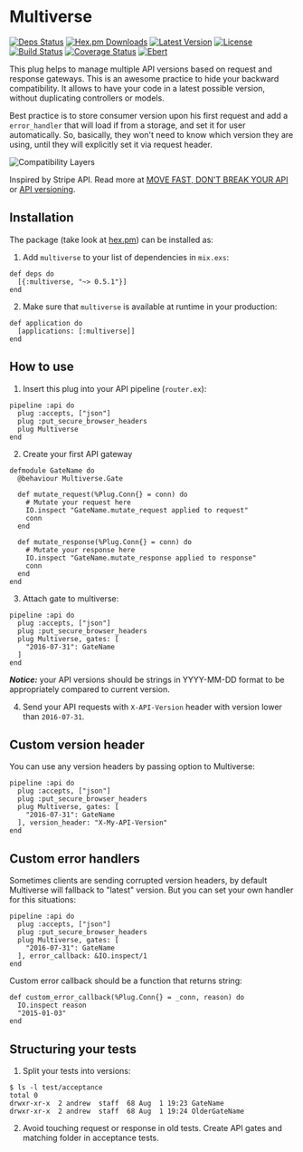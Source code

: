 # Multiverse

[![Deps Status](https://beta.hexfaktor.org/badge/all/github/Nebo15/multiverse.svg)](https://beta.hexfaktor.org/github/Nebo15/multiverse) [![Hex.pm Downloads](https://img.shields.io/hexpm/dw/multiverse.svg?maxAge=3600)](https://hex.pm/packages/multiverse) [![Latest Version](https://img.shields.io/hexpm/v/multiverse.svg?maxAge=3600)](https://hex.pm/packages/multiverse) [![License](https://img.shields.io/hexpm/l/multiverse.svg?maxAge=3600)](https://hex.pm/packages/multiverse) [![Build Status](https://travis-ci.org/Nebo15/multiverse.svg?branch=master)](https://travis-ci.org/Nebo15/multiverse) [![Coverage Status](https://coveralls.io/repos/github/Nebo15/multiverse/badge.svg?branch=master)](https://coveralls.io/github/Nebo15/multiverse?branch=master) [![Ebert](https://ebertapp.io/github/Nebo15/multiverse.svg)](https://ebertapp.io/github/Nebo15/multiverse)

This plug helps to manage multiple API versions based on request and response gateways. This is an awesome practice to hide your backward compatibility. It allows to have your code in a latest possible version, without duplicating controllers or models.

Best practice is to store consumer version upon his first request and add a ```error_handler``` that will load if from a storage, and set it for user automatically. So, basically, they won't need to know which version they are using, until they will explicitly set it via request header.

![Compatibility Layers](http://amberonrails.com/images/posts/move-fast-dont-break-your-api/compatibility-layers.png "Compatibility Layers")

Inspired by Stripe API. Read more at [MOVE FAST, DON'T BREAK YOUR API](http://amberonrails.com/move-fast-dont-break-your-api/) or [API versioning](https://stripe.com/blog/api-versioning).

## Installation

The package (take look at [hex.pm](https://hex.pm/packages/multiverse)) can be installed as:

  1. Add `multiverse` to your list of dependencies in `mix.exs`:

    def deps do
      [{:multiverse, "~> 0.5.1"}]
    end

  2. Make sure that `multiverse` is available at runtime in your production:

    def application do
      [applications: [:multiverse]]
    end

## How to use

  1. Insert this plug into your API pipeline (```router.ex```):

    pipeline :api do
      plug :accepts, ["json"]
      plug :put_secure_browser_headers
      plug Multiverse
    end

  2. Create your first API gateway

    defmodule GateName do
      @behaviour Multiverse.Gate

      def mutate_request(%Plug.Conn{} = conn) do
        # Mutate your request here
        IO.inspect "GateName.mutate_request applied to request"
        conn
      end

      def mutate_response(%Plug.Conn{} = conn) do
        # Mutate your response here
        IO.inspect "GateName.mutate_response applied to response"
        conn
      end
    end

  3. Attach gate to multiverse:

    pipeline :api do
      plug :accepts, ["json"]
      plug :put_secure_browser_headers
      plug Multiverse, gates: [
        "2016-07-31": GateName
      ]
    end

  ***Notice:*** your API versions should be strings in YYYY-MM-DD format to be appropriately compared to current version.

  4. Send your API requests with ```X-API-Version``` header with version lower than ```2016-07-31```.

## Custom version header

  You can use any version headers by passing option to Multiverse:

    pipeline :api do
      plug :accepts, ["json"]
      plug :put_secure_browser_headers
      plug Multiverse, gates: [
        "2016-07-31": GateName
      ], version_header: "X-My-API-Version"
    end

## Custom error handlers

  Sometimes clients are sending corrupted version headers, by default Multiverse will fallback to "latest" version. But you can set your own handler for this situations:

    pipeline :api do
      plug :accepts, ["json"]
      plug :put_secure_browser_headers
      plug Multiverse, gates: [
        "2016-07-31": GateName
      ], error_callback: &IO.inspect/1
    end

  Custom error callback should be a function that returns string:

    def custom_error_callback(%Plug.Conn{} = _conn, reason) do
      IO.inspect reason
      "2015-01-03"
    end

## Structuring your tests

  1. Split your tests into versions:

    $ ls -l test/acceptance
    total 0
    drwxr-xr-x  2 andrew  staff  68 Aug  1 19:23 GateName
    drwxr-xr-x  2 andrew  staff  68 Aug  1 19:24 OlderGateName

  2. Avoid touching request or response in old tests. Create API gates and matching folder in acceptance tests.
